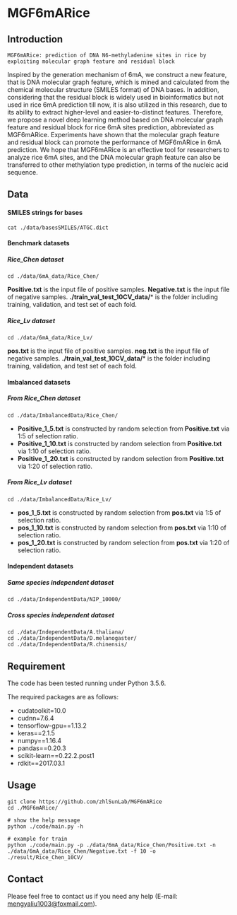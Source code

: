 # MGF6mARice

## Introduction

```text
MGF6mARice: prediction of DNA N6-methyladenine sites in rice by exploiting molecular graph feature and residual block
```

Inspired by the generation mechanism of 6mA, we construct a new feature, that is DNA molecular graph feature, which is mined and calculated from the chemical molecular structure (SMILES format) of DNA bases. In addition, considering that the residual block is widely used in bioinformatics but not used in rice 6mA prediction till now, it is also utilized in this research, due to its ability to extract higher-level and easier-to-distinct features. Therefore, we propose a novel deep learning method based on DNA molecular graph feature and residual block for rice 6mA sites prediction, abbreviated as MGF6mARice. Experiments have shown that the molecular graph feature and residual block can promote the performance of MGF6mARice in 6mA prediction. We hope that MGF6mARice is an effective tool for researchers to analyze rice 6mA sites, and the DNA molecular graph feature can also be transferred to other methylation type prediction, in terms of the nucleic acid sequence.

## Data

#### SMILES strings for bases

```shell
cat ./data/basesSMILES/ATGC.dict
```

#### Benchmark datasets

##### Rice_Chen dataset

```shell
cd ./data/6mA_data/Rice_Chen/
```

**Positive.txt** is the input file of positive samples. **Negative.txt** is the input file of negative samples. **./train_val_test_10CV_data/*** is the folder including training, validation, and test set of each fold.

##### Rice_Lv dataset

```shell
cd ./data/6mA_data/Rice_Lv/
```

**pos.txt** is the input file of positive samples. **neg.txt** is the input file of negative samples. **./train_val_test_10CV_data/*** is the folder including training, validation, and test set of each fold.

#### Imbalanced datasets

##### From Rice_Chen dataset

```shell
cd ./data/ImbalancedData/Rice_Chen/
```

* **Positive_1_5.txt** is constructed by random selection from **Positive.txt** via 1:5 of selection ratio.
* **Positive_1_10.txt** is constructed by random selection from **Positive.txt** via 1:10 of selection ratio.
* **Positive_1_20.txt** is constructed by random selection from **Positive.txt** via 1:20 of selection ratio.

##### From Rice_Lv dataset

```shell
cd ./data/ImbalancedData/Rice_Lv/
```

* **pos_1_5.txt** is constructed by random selection from **pos.txt** via 1:5 of selection ratio.
* **pos_1_10.txt** is constructed by random selection from **pos.txt** via 1:10 of selection ratio.
* **pos_1_20.txt** is constructed by random selection from **pos.txt** via 1:20 of selection ratio.

#### Independent datasets

##### Same species independent dataset

```shell
cd ./data/IndependentData/NIP_10000/
```

##### Cross species independent dataset

```shell
cd ./data/IndependentData/A.thaliana/
cd ./data/IndependentData/D.melanogaster/
cd ./data/IndependentData/R.chinensis/
```

## Requirement

The code has been tested running under Python 3.5.6. 

The required packages are as follows:

* cudatoolkit=10.0
* cudnn=7.6.4
* tensorflow-gpu==1.13.2
* keras==2.1.5
* numpy==1.16.4
* pandas==0.20.3
* scikit-learn==0.22.2.post1
* rdkit==2017.03.1

## Usage

```shell
git clone https://github.com/zhlSunLab/MGF6mARice
cd ./MGF6mARice/

# show the help message
python ./code/main.py -h

# example for train
python ./code/main.py -p ./data/6mA_data/Rice_Chen/Positive.txt -n ./data/6mA_data/Rice_Chen/Negative.txt -f 10 -o ./result/Rice_Chen_10CV/
```

## Contact

Please feel free to contact us if you need any help (E-mail: mengyaliu1003@foxmail.com).
